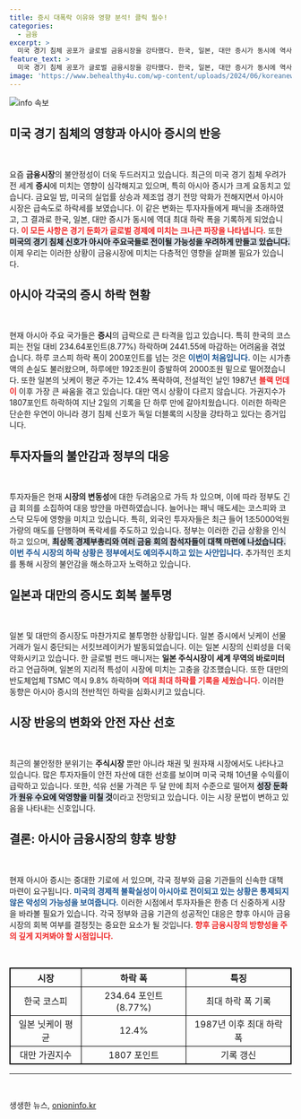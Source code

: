 ```yaml
---
title: 증시 대폭락 이유와 영향 분석! 클릭 필수!
categories:
  - 금융
excerpt: >
  미국 경기 침체 공포가 글로벌 금융시장을 강타했다. 한국, 일본, 대만 증시가 동시에 역사적 하락폭을 기록하며 아시아 증시는 블랙 먼데이를 맞이했다. 코스피가 하루 만에 2000조원 시가총액을 날리는 충격 속, 투자자들은 패닉에 빠졌다.
feature_text: >
  미국 경기 침체 공포가 글로벌 금융시장을 강타했다. 한국, 일본, 대만 증시가 동시에 역사적 하락폭을 기록하며 아시아 증시는 블랙 먼데이를 맞이했다. 코스피가 하루 만에 2000조원 시가총액을 날리는 충격 속, 투자자들은 패닉에 빠졌다.
image: 'https://www.behealthy4u.com/wp-content/uploads/2024/06/koreanews.jpg'
---
```


<p><img src="https://www.behealthy4u.com/wp-content/uploads/2024/06/koreanews.jpg" alt="info 속보" /></p>

<h2 data-ke-size="size26">미국 경기 침체의 영향과 아시아 증시의 반응</h2>

<p data-ke-size="size16">&nbsp;</p>

<p>요즘 <b>금융시장</b>의 불안정성이 더욱 두드러지고 있습니다. 최근의 미국 경기 침체 우려가 전 세계 <b>증시</b>에 미치는 영향이 심각해지고 있으며, 특히 아시아 증시가 크게 요동치고 있습니다. 금요일 밤, 미국의 실업률 상승과 제조업 경기 전망 악화가 전해지면서 아시아 시장은 급속도로 하락세를 보였습니다. 이 같은 변화는 투자자들에게 패닉을 초래하였고, 그 결과로 한국, 일본, 대만 증시가 동시에 역대 최대 하락 폭을 기록하게 되었습니다. <b><span style="color: #ee2323;">이 모든 사항은 경기 둔화가 글로벌 경제에 미치는 크나큰 파장을 나타냅니다.</span></b> 또한 <b><span style="background-color: #21538527;">미국의 경기 침체 신호가 아시아 주요국들로 전이될 가능성을 우려하게 만들고 있습니다.</span></b> 이제 우리는 이러한 상황이 금융시장에 미치는 다층적인 영향을 살펴볼 필요가 있습니다. </p>

<h2 data-ke-size="size26">아시아 각국의 증시 하락 현황</h2>

<p data-ke-size="size16">&nbsp;</p>

<p>현재 아시아 주요 국가들은 <b>증시</b>의 급락으로 큰 타격을 입고 있습니다. 특히 한국의 코스피는 전일 대비 234.64포인트(8.77%) 하락하며 2441.55에 마감하는 어려움을 겪었습니다. 하루 코스피 하락 폭이 200포인트를 넘는 것은 <b><span style="color: #1a5490;">이번이 처음입니다.</span></b> 이는 시가총액의 손실도 불러왔으며, 하루에만 192조원이 증발하여 2000조원 밑으로 떨어졌습니다. 또한 일본의 닛케이 평균 주가는 12.4% 폭락하여, 전설적인 날인 1987년 <b><span style="color: #ee2323;">블랙 먼데이</span></b> 이후 가장 큰 싸움을 겪고 있습니다. 대만 역시 상황이 다르지 않습니다. 가권지수가 1807포인트 하락하여 지난 2일의 기록을 단 하루 만에 갈아치웠습니다. 이러한 하락은 단순한 우연이 아니라 경기 침체 신호가 독일 더블록의 시장을 강타하고 있다는 증거입니다. </p>

<h2 data-ke-size="size26">투자자들의 불안감과 정부의 대응</h2>

<p data-ke-size="size16">&nbsp;</p>

<p>투자자들은 현재 <b>시장의 변동성</b>에 대한 두려움으로 가득 차 있으며, 이에 따라 정부도 긴급 회의를 소집하여 대응 방안을 마련하였습니다. 늘어나는 패닉 매도세는 코스피와 코스닥 모두에 영향을 미치고 있습니다. 특히, 외국인 투자자들은 최근 들어 1조5000억원가량의 매도를 단행하며 폭락세를 주도하고 있습니다. 정부는 이러한 긴급 상황을 인식하고 있으며, <b><span style="background-color: #21538527;">최상목 경제부총리와 여러 금융 회의 참석자들이 대책 마련에 나섰습니다.</span></b> <b><span style="color: #1a5490;">이번 주식 시장의 하락 상황은 정부에서도 예의주시하고 있는 사안입니다.</span></b> 추가적인 조치를 통해 시장의 불안감을 해소하고자 노력하고 있습니다. </p>

<h2 data-ke-size="size26">일본과 대만의 증시도 회복 불투명</h2>

<p data-ke-size="size16">&nbsp;</p>

<p>일본 및 대만의 증시장도 마찬가지로 불투명한 상황입니다. 일본 증시에서 닛케이 선물거래가 일시 중단되는 서킷브레이커가 발동되었습니다. 이는 일본 시장의 신뢰성을 더욱 약화시키고 있습니다. 한 글로벌 펀드 매니저는 <b>일본 주식시장이 세계 무역의 바로미터</b>라고 언급하며, 일본의 지리적 특성이 시장에 미치는 고충을 강조했습니다. 또한 대만의 반도체업체 TSMC 역시 9.8% 하락하며 <b><span style="color: #ee2323;">역대 최대 하락률 기록을 세웠습니다.</span></b> 이러한 동향은 아시아 증시의 전반적인 하락을 심화시키고 있습니다. </p>

<h2 data-ke-size="size26">시장 반응의 변화와 안전 자산 선호</h2>

<p data-ke-size="size16">&nbsp;</p>

<p>최근의 불안정한 분위기는 <b>주식시장</b> 뿐만 아니라 채권 및 원자재 시장에서도 나타나고 있습니다. 많은 투자자들이 안전 자산에 대한 선호를 보이며 미국 국채 10년물 수익률이 급락하고 있습니다. 또한, 석유 선물 가격은 두 달 만에 최저 수준으로 떨어져 <b><span style="background-color: #21538527;">성장 둔화가 원유 수요에 악영향을 미칠 것</span></b>이라고 전망되고 있습니다. 이는 시장 문법이 변하고 있음을 나타내는 신호입니다. </p>

<h2 data-ke-size="size26">결론: 아시아 금융시장의 향후 방향</h2>

<p data-ke-size="size16">&nbsp;</p>

<p>현재 아시아 증시는 중대한 기로에 서 있으며, 각국 정부와 금융 기관들의 신속한 대책 마련이 요구됩니다. <b><span style="color: #1a5490;">미국의 경제적 불확실성이 아시아로 전이되고 있는 상황은 통제되지 않은 악성의 가능성을 보여줍니다.</span></b> 이러한 시점에서 투자자들은 한층 더 신중하게 시장을 바라볼 필요가 있습니다. 각국 정부와 금융 기관의 성공적인 대응은 향후 아시아 금융 시장의 회복 여부를 결정짓는 중요한 요소가 될 것입니다. <b><span style="color: #ee2323;">향후 금융시장의 방향성을 주의 깊게 지켜봐야 할 시점입니다.</span></b> </p>

<p data-ke-size="size16">&nbsp;</p>

<table style="width: 100%; border-collapse: collapse; border: 1px solid black;">
  <tr>
    <th style="border: 1px solid black; text-align: center;">시장</th>
    <th style="border: 1px solid black; text-align: center;">하락 폭</th>
    <th style="border: 1px solid black; text-align: center;">특징</th>
  </tr>
  <tr>
    <td style="border: 1px solid black; text-align: center;">한국 코스피</td>
    <td style="border: 1px solid black; text-align: center;">234.64 포인트 (8.77%)</td>
    <td style="border: 1px solid black; text-align: center;">최대 하락 폭 기록</td>
  </tr>
  <tr>
    <td style="border: 1px solid black; text-align: center;">일본 닛케이 평균</td>
    <td style="border: 1px solid black; text-align: center;">12.4%</td>
    <td style="border: 1px solid black; text-align: center;">1987년 이후 최대 하락폭</td>
  </tr>
  <tr>
    <td style="border: 1px solid black; text-align: center;">대만 가권지수</td>
    <td style="border: 1px solid black; text-align: center;">1807 포인트</td>
    <td style="border: 1px solid black; text-align: center;">기록 갱신</td>
  </tr>
</table>

<hr>

<p data-ke-size="size16">&nbsp;</p>
생생한 뉴스, <a href="https://onioninfo.kr" rel="dofollow">onioninfo.kr</a>


